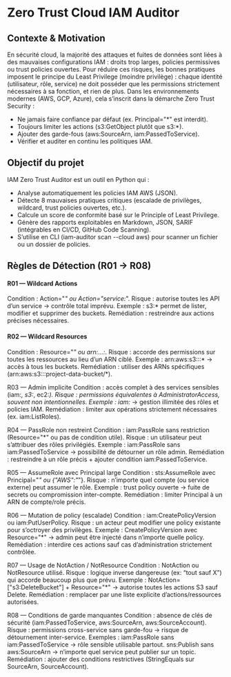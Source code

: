 # Zero Trust Cloud IAM Auditor

## Contexte & Motivation

En sécurité cloud, la majorité des attaques et fuites de données sont liées à des mauvaises configurations IAM : droits trop larges, policies permissives ou trust policies ouvertes.
Pour réduire ces risques, les bonnes pratiques imposent le principe du Least Privilege (moindre privilège) : chaque identité (utilisateur, rôle, service) ne doit posséder que les permissions strictement nécessaires à sa fonction, et rien de plus.
Dans les environnements modernes (AWS, GCP, Azure), cela s’inscrit dans la démarche Zero Trust Security :

* Ne jamais faire confiance par défaut (ex. Principal="*" est interdit).
* Toujours limiter les actions (s3:GetObject plutôt que s3:*).
* Ajouter des garde-fous (aws:SourceArn, iam:PassedToService).
* Vérifier et auditer en continu les politiques IAM.

## Objectif du projet

IAM Zero Trust Auditor est un outil en Python qui :
* Analyse automatiquement les policies IAM AWS (JSON).
* Détecte 8 mauvaises pratiques critiques (escalade de privilèges, wildcard, trust policies ouvertes, etc.).
* Calcule un score de conformité basé sur le Principle of Least Privilege.
* Génère des rapports exploitables en Markdown, JSON, SARIF (intégrables en CI/CD, GitHub Code Scanning).
* S’utilise en CLI (iam-auditor scan --cloud aws) pour scanner un fichier ou un dossier de policies.

## Règles de Détection (R01 → R08)

#### R01 — Wildcard Actions
Condition : Action="*" ou Action="service:*".
Risque : autorise toutes les API d’un service → contrôle total imprévu.
Exemple : s3:* permet de lister, modifier et supprimer des buckets.
Remédiation : restreindre aux actions précises nécessaires.

#### R02 — Wildcard Resources
Condition : Resource="*" ou arn:...:*.
Risque : accorde des permissions sur toutes les ressources au lieu d’un ARN ciblé.
Exemple : arn:aws:s3:::* → accès à tous les buckets.
Remédiation : utiliser des ARNs spécifiques (arn:aws:s3:::project-data-bucket/*).

R03 — Admin implicite
Condition : accès complet à des services sensibles (iam:*, s3:*, ec2:*).
Risque : permissions équivalentes à AdministratorAccess, souvent non intentionnelles.
Exemple : iam:* → gestion illimitée des rôles et policies IAM.
Remédiation : limiter aux opérations strictement nécessaires (ex. iam:ListRoles).

R04 — PassRole non restreint
Condition : iam:PassRole sans restriction (Resource="*" ou pas de condition utile).
Risque : un utilisateur peut s’attribuer des rôles privilégiés.
Exemple : iam:PassRole sans iam:PassedToService → possibilité de détourner un rôle admin.
Remédiation : restreindre à un rôle précis + ajouter condition iam:PassedToService.

R05 — AssumeRole avec Principal large
Condition : sts:AssumeRole avec Principal="*" ou {"AWS":"*"}.
Risque : n’importe quel compte (ou service externe) peut assumer le rôle.
Exemple : trust policy ouverte → fuite de secrets ou compromission inter-compte.
Remédiation : limiter Principal à un ARN de compte/role précis.

R06 — Mutation de policy (escalade)
Condition : iam:CreatePolicyVersion ou iam:PutUserPolicy.
Risque : un acteur peut modifier une policy existante pour s’octroyer des privilèges.
Exemple : CreatePolicyVersion avec Resource="*" → admin peut être injecté dans n’importe quelle policy.
Remédiation : interdire ces actions sauf cas d’administration strictement contrôlée.

R07 — Usage de NotAction / NotResource
Condition : NotAction ou NotResource utilisé.
Risque : logique inverse dangereuse (ex: “tout sauf X”) qui accorde beaucoup plus que prévu.
Exemple : NotAction=["s3:DeleteBucket"] + Resource="*" → autorise toutes les actions S3 sauf Delete.
Remédiation : remplacer par une liste explicite d’actions/ressources autorisées.

R08 — Conditions de garde manquantes
Condition : absence de clés de sécurité (iam:PassedToService, aws:SourceArn, aws:SourceAccount).
Risque : permissions cross-service sans garde-fou → risque de détournement inter-service.
Exemples :
iam:PassRole sans iam:PassedToService → rôle sensible utilisable partout.
sns:Publish sans aws:SourceArn → n’importe quel service peut publier sur un topic.
Remédiation : ajouter des conditions restrictives (StringEquals sur SourceArn, SourceAccount).
